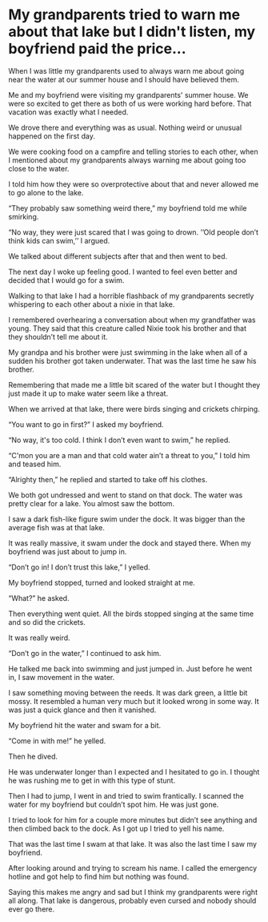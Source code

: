 # My grandparents tried to warn me about that lake but I didn't listen, my boyfriend paid the price...
When I was little my grandparents used to always warn me about going near the water at our summer house and I should have believed them.



Me and my boyfriend were visiting my grandparents' summer house. We were so excited to get there as both of us were working hard before. That vacation was exactly what I needed. 



We drove there and everything was as usual. Nothing weird or unusual happened on the first day. 



We were cooking food on a campfire and telling stories to each other, when I mentioned about my grandparents always warning me about going too close to the water.



I told him how they were so overprotective about that and never allowed me to go alone to the lake. 



“They probably saw something weird there,” my boyfriend told me while smirking.



“No way, they were just scared that I was going to drown. ’’Old people don’t think kids can swim,’’ I argued.



We talked about different subjects after that and then went to bed.



The next day I woke up feeling good. I wanted to feel even better and decided that I would go for a swim. 



Walking to that lake I had a horrible flashback of my grandparents secretly whispering to each other about a nixie in that lake.  



I remembered overhearing a conversation about when my grandfather was young. They said that this creature called Nixie took his brother and that they shouldn’t tell me about it.



My grandpa and his brother were just swimming in the lake when all of a sudden his brother got taken underwater. That was the last time he saw his brother. 



Remembering that made me a little bit scared of the water but I thought they just made it up to make water seem like a threat. 



When we arrived at that lake, there were birds singing and crickets chirping.



“You want to go in first?” I asked my boyfriend. 



“No way, it's too cold. I think I don’t even want to swim,” he replied.



“C'mon you are a man and that cold water ain’t a threat to you,” I told him and teased him.



“Alrighty then,” he replied and started to take off his clothes.



We both got undressed and went to stand on that dock. The water was pretty clear for a lake. You almost saw the bottom.



I saw a dark fish-like figure swim under the dock. It was bigger than the average fish was at that lake. 



It was really massive, it swam under the dock and stayed there. When my boyfriend was just about to jump in.



“Don’t go in! I don’t trust this lake,” I yelled. 



My boyfriend stopped, turned and looked straight at me.



“What?” he asked. 



Then everything went quiet. All the birds stopped singing at the same time and so did the crickets.



It was really weird. 



“Don’t go in the water,” I continued to ask him.



He talked me back into swimming and just jumped in. Just before he went in, I saw movement in the water.



I saw something moving between the reeds. It was dark green, a little bit mossy. It resembled a human very much but it looked wrong in some way. It was just a quick glance and then it vanished. 



My boyfriend hit the water and swam for a bit.



“Come in with me!” he yelled.



Then he dived. 



He was underwater longer than I expected and I hesitated to go in. I thought he was rushing me to get in with this type of stunt. 



Then I had to jump, I went in and tried to swim frantically. I scanned the water for my boyfriend but couldn’t spot him. He was just gone.



I tried to look for him for a couple more minutes but didn’t see anything and then climbed back to the dock. As I got up I tried to yell his name. 



That was the last time I swam at that lake. It was also the last time I saw my boyfriend. 



After looking around and trying to scream his name. I called the emergency hotline and got help to find him but nothing was found. 



Saying this makes me angry and sad but I think my grandparents were right all along. That lake is dangerous, probably even cursed and nobody should ever go there.

